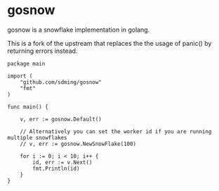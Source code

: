 gosnow
======

gosnow is a snowflake implementation in golang.

This is a fork of the upstream that replaces the the usage of panic() by returning errors instead.

~~~golang
package main

import (
    "github.com/sdming/gosnow"
    "fmt"
)

func main() {

    v, err := gosnow.Default()
    
    // Alternatively you can set the worker id if you are running multiple snowflakes
    // v, err := gosnow.NewSnowFlake(100)
    
    for i := 0; i < 10; i++ {
        id, err := v.Next()
        fmt.Println(id)
    }
}

~~~